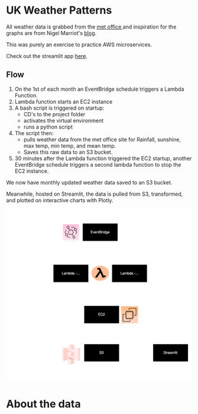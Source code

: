# UK Weather Patterns


All weather data is grabbed from the [met office
](https://www.metoffice.gov.uk/research/climate/maps-and-data/uk-and-regional-series) and inspiration for the graphs are from Nigel Marriot's [blog](https://marriott-stats.com/nigels-blog/). 

This was purely an exercise to practice AWS microservices. 

Check out the streamlit app [here](https://weathergraphing-n3afxbnpm3dp7rdkmtot8r.streamlit.app/).

## Flow

1. On the 1st of each month an EventBridge schedule triggers a Lambda Function. 
2. Lambda function starts an EC2 instance
3. A bash script is triggered on startup:
    * CD's to the project folder
    * activates the virtual environment
    * runs a python script
4. The script then:
    * pulls weather data from the met office site for Rainfall, sunshine, max temp, min temp, and mean temp. 
    * Saves this raw data to an S3 bucket. 
5. 30 minutes after the Lambda function triggered the EC2 startup, another EventBridge schedule triggers a second lambda function to stop the EC2 instance. 

We now have monthly updated weather data saved to an S3 bucket. 

Meanwhile, hosted on Streamlit, the data is pulled from S3, transformed, and plotted on interactive charts with Plotly. 


<img src="readme_visuals/weather_flow_flow_dark.svg">

# About the data 